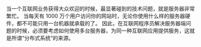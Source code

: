当一个互联网业务获得大众欢迎的时候，最显著碰到的技术问题，就是服务器非常繁忙。
当每天有 1000 万个用户访问你的网站时，无论你使用什么样的服务器硬件，都不可能只用一台机器就承载的了。
因此，在互联网程序员解决服务器端问题的时候，必须要考虑如何使用多台服务器，为同一种互联网应用提供服务，这就是所谓“分布式系统”的来源。<br>



